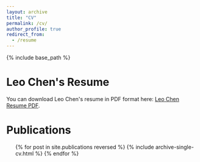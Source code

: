```yaml
---
layout: archive
title: "CV"
permalink: /cv/
author_profile: true
redirect_from:
  - /resume
---
```


{% include base_path %}

# Leo Chen's Resume
You can download Leo Chen's resume in PDF format here: [Leo Chen Resume PDF](files/Leo%20Chen%20Resume.pdf).

Publications
======
  <ul>{% for post in site.publications reversed %}
    {% include archive-single-cv.html %}
  {% endfor %}</ul>